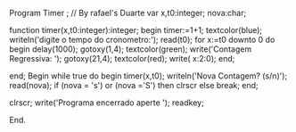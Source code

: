 Program Timer ;  // By rafael's Duarte
var
 x,t0:integer;
 nova:char;

function timer(x,t0:integer):integer;
begin
 timer:=1+1;
 textcolor(blue);	
 writeln('digite o tempo do cronometro:');
 read(t0);
 for x:=t0 downto 0 do
 begin
 delay(1000);
 gotoxy(1,4);
 textcolor(green);
 write('Contagem Regressiva: ');
 gotoxy(21,4);
 textcolor(red);
 write( x:2:0);
end;

end;
Begin
while true do
	begin
	timer(x,t0);
	writeln('Nova Contagem? (s/n)');
	read(nova);
	if (nova = 's') or (nova ='S') then
	clrscr
	else
		break;
end;

   clrscr;
   write('Programa encerrado aperte <Enter para sair>');
   readkey;

   
End.
